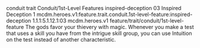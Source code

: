 <ability>
  <metadata>
    <class>conduit</class>
    <feature_type>trait</feature_type>
    <file_dpath>Conduit/1st-Level Features</file_dpath>
    <item_id>inspired-deception</item_id>
    <item_index>03</item_index>
    <item_name>Inspired Deception</item_name>
    <level>1</level>
    <scc>mcdm.heroes.v1:feature.trait.conduit.1st-level-feature:inspired-deception</scc>
    <scdc>1.1.1:5.1.12.1:03</scdc>
    <source>mcdm.heroes.v1</source>
    <type>feature/trait/conduit/1st-level-feature</type>
  </metadata>
  <effects>
    <effect type="mundane">The gods favor your thievery with magic. Whenever you make a test that uses a skill you have from the intrigue skill group, you can use Intuition on the test instead of another characteristic.</effect>
  </effects>
</ability>
